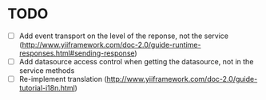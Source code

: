 # TODO

- [ ] Add event transport on the level of the reponse, not the service
(http://www.yiiframework.com/doc-2.0/guide-runtime-responses.html#sending-response)
- [ ] Add datasource access control when getting the datasource, not in the service methods
- [ ] Re-implement translation (http://www.yiiframework.com/doc-2.0/guide-tutorial-i18n.html)